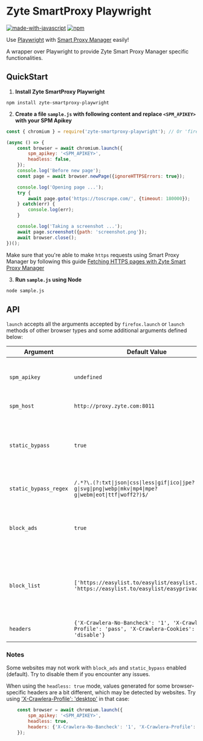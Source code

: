 # Zyte SmartProxy Playwright
[![made-with-javascript](https://img.shields.io/badge/Made%20with-JavaScript-1f425f.svg)](https://www.javascript.com)
[![npm](https://img.shields.io/npm/v/zyte-smartproxy-playwright)](https://www.npmjs.com/package/zyte-smartproxy-playwright)

Use [Playwright](https://playwright.dev) with
[Smart Proxy Manager](https://www.zyte.com/smart-proxy-manager/) easily!

A wrapper over Playwright to provide Zyte Smart Proxy Manager specific functionalities.

## QuickStart

1. **Install Zyte SmartProxy Playwright**

```
npm install zyte-smartproxy-playwright
```

2. **Create a file `sample.js` with following content and replace `<SPM_APIKEY>` with your SPM Apikey**

``` javascript
const { chromium } = require('zyte-smartproxy-playwright'); // Or 'firefox' or 'webkit'

(async () => {
    const browser = await chromium.launch({
        spm_apikey: '<SPM_APIKEY>',
        headless: false,
    });
    console.log('Before new page');
    const page = await browser.newPage({ignoreHTTPSErrors: true});

    console.log('Opening page ...');
    try {
        await page.goto('https://toscrape.com/', {timeout: 180000});
    } catch(err) {
        console.log(err);
    }

    console.log('Taking a screenshot ...');
    await page.screenshot({path: 'screenshot.png'});
    await browser.close();
})();
```

Make sure that you're able to make `https` requests using Smart Proxy Manager by following this guide [Fetching HTTPS pages with Zyte Smart Proxy Manager](https://docs.zyte.com/smart-proxy-manager/next-steps/fetching-https-pages-with-smart-proxy.html)

3. **Run `sample.js` using Node**

``` bash
node sample.js
```

## API

`launch` accepts all the arguments accepted by `firefox.launch` or `launch` methods of other browser types
and some additional arguments defined below:

| Argument | Default Value | Description |
|----------|---------------|-------------|
| `spm_apikey` | `undefined` | Zyte Smart Proxy Manager API key that can be found on your zyte.com account. |
| `spm_host` | `http://proxy.zyte.com:8011` | Zyte Smart Proxy Manager proxy host. |
| `static_bypass` | `true` | When `true` Zyte SmartProxy Playwright will skip proxy use for static assets defined by `static_bypass_regex` or pass `false` to use proxy. |
| `static_bypass_regex` | `/.*?\.(?:txt\|json\|css\|less\|gif\|ico\|jpe?g\|svg\|png\|webp\|mkv\|mp4\|mpe?g\|webm\|eot\|ttf\|woff2?)$/` | Regex to use filtering URLs for `static_bypass`. |
| `block_ads` | `true` | When `true` Zyte SmartProxy Playwright will block ads defined by `block_list` using `@cliqz/adblocker-playwright` package. |
| `block_list` | `['https://easylist.to/easylist/easylist.txt', 'https://easylist.to/easylist/easyprivacy.txt']` | Block list to be used by Zyte SmartProxy Playwright in order to initiate blocker enginer using `@cliqz/adblocker-playwright` and block ads |
| `headers` | `{'X-Crawlera-No-Bancheck': '1', 'X-Crawlera-Profile': 'pass', 'X-Crawlera-Cookies': 'disable'}` | List of headers to be appended to requests |

### Notes
Some websites may not work with `block_ads` and `static_bypass` enabled (default). Try to disable them if you encounter any issues.

When using the `headless: true` mode, values generated for some browser-specific headers are a bit different, which may be detected by websites. Try using ['X-Crawlera-Profile': 'desktop'](https://docs.zyte.com/smart-proxy-manager.html#x-crawlera-profile) in that case:
``` javascript
    const browser = await chromium.launch({
        spm_apikey: '<SPM_APIKEY>',
        headless: true,
        headers: {'X-Crawlera-No-Bancheck': '1', 'X-Crawlera-Profile': 'desktop', 'X-Crawlera-Cookies': 'disable'}
    });
```